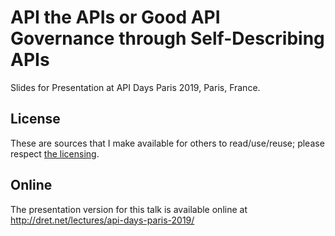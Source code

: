 # API the APIs or Good API Governance through Self-Describing APIs

Slides for Presentation at API Days Paris 2019, Paris, France.


## License

These are sources that I make available for others to read/use/reuse; please respect [the licensing](../LICENSE).


## Online

The presentation version for this talk is available online at http://dret.net/lectures/api-days-paris-2019/
